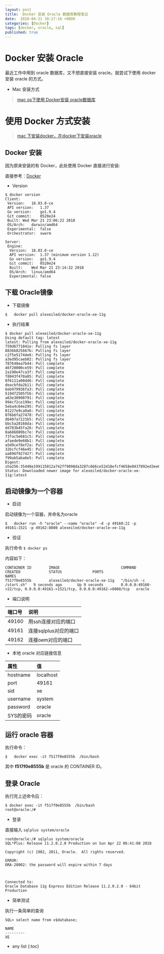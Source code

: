 ```yaml
---
layout: post
title:  Docker 安装 Oracle 数据库教程笔记
date:  2018-04-21 10:17:16 +0800
categories: [Docker]
tags: [docker, oracle, sql]
published: true
---
```


# Docker 安装 Oracle

最近工作中用到 oracle 数据库，又不想直接安装 oracle。就尝试下使用 docker 安装 oracle 的方式。

- Mac 安装方式

> [mac os下使用 Docker安装 oracle数据库](https://www.jianshu.com/p/14000d16915c)

# 使用 Docker 方式安装
 
> [mac 下安装docker，在docker下安装oracle](https://blog.csdn.net/wangxinxinsj/article/details/77193491)

## Docker 安装

因为原来安装的有 Docker，此处使用 Docker 直接进行安装:

直接参考：[Docker](https://houbb.github.io/2016/10/15/docker)


- Version

```
$ docker version
Client:
 Version:	18.03.0-ce
 API version:	1.37
 Go version:	go1.9.4
 Git commit:	0520e24
 Built:	Wed Mar 21 23:06:22 2018
 OS/Arch:	darwin/amd64
 Experimental:	false
 Orchestrator:	swarm

Server:
 Engine:
  Version:	18.03.0-ce
  API version:	1.37 (minimum version 1.12)
  Go version:	go1.9.4
  Git commit:	0520e24
  Built:	Wed Mar 21 23:14:32 2018
  OS/Arch:	linux/amd64
  Experimental:	false
```

## 下载 Oracle镜像 

- 下载镜像

```
$   docker pull alexeiled/docker-oracle-xe-11g
```

- 执行结果

```
$ docker pull alexeiled/docker-oracle-xe-11g
Using default tag: latest
latest: Pulling from alexeiled/docker-oracle-xe-11g
759d6771041e: Pulling fs layer 
8836b825667b: Pulling fs layer 
c2f5e51744e6: Pulling fs layer 
a3ed95caeb02: Pulling fs layer 
787648ea7b44: Pull complete 
46f20000ce59: Pull complete 
2a190e47ca3f: Pull complete 
f8043f470a85: Pull complete 
0f6111a00dd6: Pull complete 
deacbfda2b11: Pull complete 
6eb979936fa3: Pull complete 
5194f2505f56: Pull complete 
a63e30990791: Pull complete 
994cf2ce199e: Pull complete 
5eba4c64e295: Pull complete 
01227e9ca0a6: Pull complete 
076b6fa27478: Pull complete 
d6407a7221b5: Pull complete 
bbc5a28168da: Pull complete 
dd783b45fa26: Pull complete 
0a686089bc7e: Pull complete 
73fac5e681c5: Pull complete 
afaede9e60b1: Pull complete 
a5d9cef8ef2a: Pull complete 
32bcfcf46e45: Pull complete 
aa896f927427: Pull complete 
f99ab5aba6e5: Pull complete 
Digest: sha256:35448e199115012a742ff9098da3287c666ce52d18efcf4658e0437892ed3ee6
Status: Downloaded newer image for alexeiled/docker-oracle-xe-11g:latest
```

 
## 启动镜像为一个容器

- 启动

启动镜像为一个容器，并命名为oracle

```
$   docker run -h "oracle" --name "oracle" -d -p 49160:22 -p 49161:1521 -p 49162:8080 alexeiled/docker-oracle-xe-11g
```

- 验证

执行命令 `$ docker ps`

内容如下：

```
CONTAINER ID        IMAGE                            COMMAND                  CREATED             STATUS              PORTS                                                                     NAMES
f517f0e8555b        alexeiled/docker-oracle-xe-11g   "/bin/sh -c /start.sh"   9 seconds ago       Up 9 seconds        0.0.0.0:49160->22/tcp, 0.0.0.0:49161->1521/tcp, 0.0.0.0:49162->8080/tcp   oracle
```

- 端口说明

| 端口号 | 说明 |
|:---|:---|
| 49160 | 用ssh连接对应的端口 | 
| 49161 | 连接sqlplus对应的端口 | 
| 49162 | 连接oem对应的端口 | 


- 本地 oracle 对应链接信息

| 属性 | 值 |
|:---|:---|
| hostname | localhost | 
| port | 49161 | 
| sid | xe | 
| username | system | 
| password | oracle | 
| SYS的密码 | oracle | 


## 运行 oracle 容器

执行命令：

```
$   docker exec -it f517f0e8555b  /bin/bash
```

其中 **f517f0e8555b** 是 oracle 的 CONTAINER ID。

## 登录 Oracle 

执行完上述命令后：

```
$ docker exec -it f517f0e8555b  /bin/bash
root@oracle:/# 

```

- 登录

直接输入 `sqlplus system/oracle`

```
root@oracle:/# sqlplus system/oracle
SQL*Plus: Release 11.2.0.2.0 Production on Sun Apr 22 06:41:08 2018

Copyright (c) 1982, 2011, Oracle.  All rights reserved.

ERROR:
ORA-28002: the password will expire within 7 days



Connected to:
Oracle Database 11g Express Edition Release 11.2.0.2.0 - 64bit Production
```

- 简单测试

执行一条简单的查询

```
SQL> select name from v$database;

NAME
---------
XE
```


* any list
{:toc}









 





